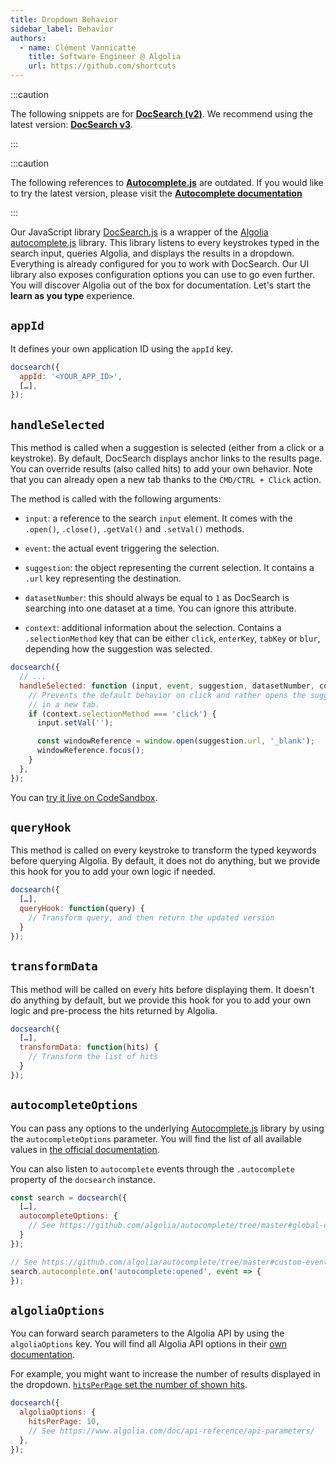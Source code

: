 ```yaml
---
title: Dropdown Behavior
sidebar_label: Behavior
authors:
  - name: Clément Vannicatte
    title: Software Engineer @ Algolia
    url: https://github.com/shortcuts
---
```


:::caution

The following snippets are for **[DocSearch (v2)](https://github.com/algolia/docsearch/tree/master)**. We recommend using the latest version: **[DocSearch v3](/docs/DocSearch-v3)**.

:::

:::caution

The following references to **[Autocomplete.js](https://github.com/algolia/autocomplete/tree/master)** are outdated. If you would like to try the latest version, please visit the **[Autocomplete documentation](https://www.algolia.com/doc/ui-libraries/autocomplete/introduction/what-is-autocomplete/)**

:::

Our JavaScript library [DocSearch.js][7] is a wrapper of the [Algolia autocomplete.js][1] library. This library listens to every keystrokes typed in the search input, queries Algolia, and displays the results in a dropdown. Everything is already configured for you to work with DocSearch. Our UI library also exposes configuration options you can use to go even further. You will discover Algolia out of the box for documentation. Let's start the **learn as you type** experience.

## `appId`

It defines your own application ID using the `appId` key.

```javascript
docsearch({
  appId: '<YOUR_APP_ID>',
  […],
});
```

## `handleSelected`

This method is called when a suggestion is selected (either from a click or a keystroke). By default, DocSearch displays anchor links to the results page. You can override results (also called hits) to add your own behavior. Note that you can already open a new tab thanks to the `CMD/CTRL + Click` action.

The method is called with the following arguments:

- `input`: a reference to the search `input` element. It comes with the `.open()`, `.close()`, `.getVal()` and `.setVal()` methods.

- `event`: the actual event triggering the selection.

- `suggestion`: the object representing the current selection. It contains a `.url` key representing the destination.

- `datasetNumber`: this should always be equal to `1` as DocSearch is searching into one dataset at a time. You can ignore this attribute.

- `context`: additional information about the selection. Contains a `.selectionMethod` key that can be either `click`, `enterKey`, `tabKey` or `blur`, depending how the suggestion was selected.

```javascript
docsearch({
  // ...
  handleSelected: function (input, event, suggestion, datasetNumber, context) {
    // Prevents the default behavior on click and rather opens the suggestion
    // in a new tab.
    if (context.selectionMethod === 'click') {
      input.setVal('');

      const windowReference = window.open(suggestion.url, '_blank');
      windowReference.focus();
    }
  },
});
```

You can [try it live on CodeSandbox][3].

## `queryHook`

This method is called on every keystroke to transform the typed keywords before querying Algolia. By default, it does not do anything, but we provide this hook for you to add your own logic if needed.

```javascript
docsearch({
  […],
  queryHook: function(query) {
    // Transform query, and then return the updated version
  }
});
```

## `transformData`

This method will be called on every hits before displaying them. It doesn't do anything by default, but we provide this hook for you to add your own logic and pre-process the hits returned by Algolia.

```javascript
docsearch({
  […],
  transformData: function(hits) {
    // Transform the list of hits
  }
});
```

## `autocompleteOptions`

You can pass any options to the underlying [Autocomplete.js](https://github.com/algolia/autocomplete/tree/master) library by using the `autocompleteOptions` parameter. You will find the list of all available values in [the official documentation][4].

You can also listen to `autocomplete` events through the `.autocomplete` property of the `docsearch` instance.

```javascript
const search = docsearch({
  […],
  autocompleteOptions: {
    // See https://github.com/algolia/autocomplete/tree/master#global-options
  }
});

// See https://github.com/algolia/autocomplete/tree/master#custom-events
search.autocomplete.on('autocomplete:opened', event => {
});
```

## `algoliaOptions`

You can forward search parameters to the Algolia API by using the `algoliaOptions` key. You will find all Algolia API options in their [own documentation][5].

For example, you might want to increase the number of results displayed in the dropdown. [`hitsPerPage` set the number of shown hits][6].

```javascript
docsearch({
  algoliaOptions: {
    hitsPerPage: 10,
    // See https://www.algolia.com/doc/api-reference/api-parameters/
  },
});
```

[1]: https://github.com/algolia/autocomplete/tree/master
[2]: run-your-own.md
[3]: https://codesandbox.io/s/docsearchjs-open-in-new-tab-tgs2h
[4]: https://github.com/algolia/autocomplete/tree/master#global-options
[5]: https://www.algolia.com/doc/api-reference/api-parameters/
[6]: https://www.algolia.com/doc/api-reference/api-parameters/hitsPerPage/
[7]: https://github.com/algolia/docsearch.js
